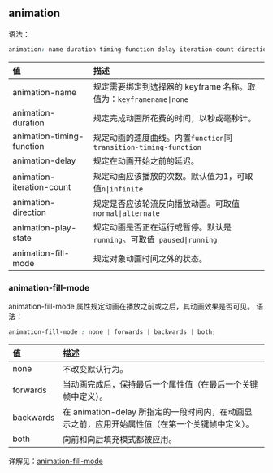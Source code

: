 


## animation

语法：
```css
animation: name duration timing-function delay iteration-count direction;
```

|值	|描述|
|:-|:-|
|animation-name	|规定需要绑定到选择器的 keyframe 名称。取值为：`keyframename\|none`|
|animation-duration	|规定完成动画所花费的时间，以秒或毫秒计。|
|animation-timing-function	|规定动画的速度曲线。内置`function`同`transition-timing-function`|
|animation-delay	|规定在动画开始之前的延迟。|
|animation-iteration-count	|规定动画应该播放的次数。默认值为1，可取值`n\|infinite`|
|animation-direction	|规定是否应该轮流反向播放动画。可取值`normal\|alternate`|
|animation-play-state| 规定动画是否正在运行或暂停。默认是 `running`。可取值` paused\|running`|
|animation-fill-mode|规定对象动画时间之外的状态。|

### animation-fill-mode

animation-fill-mode 属性规定动画在播放之前或之后，其动画效果是否可见。
语法：
```css
animation-fill-mode : none | forwards | backwards | both;
```
|值	|描述|
|:-|:-|
|none	|不改变默认行为。|
|forwards	|当动画完成后，保持最后一个属性值（在最后一个关键帧中定义）。|
|backwards	|在 animation-delay 所指定的一段时间内，在动画显示之前，应用开始属性值（在第一个关键帧中定义）。|
|both	|向前和向后填充模式都被应用。|

详解见：[animation-fill-mode](https://developer.mozilla.org/zh-CN/docs/Web/CSS/animation-fill-mode)
